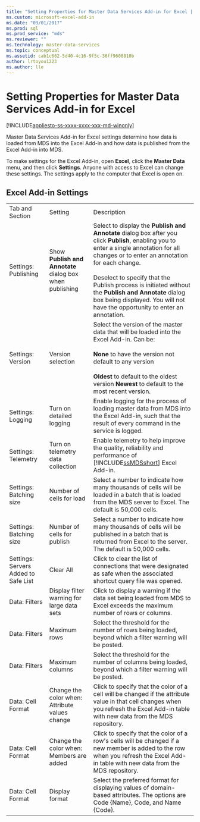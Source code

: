 ```yaml
---
title: "Setting Properties for Master Data Services Add-in for Excel | Microsoft Docs"
ms.custom: microsoft-excel-add-in
ms.date: "03/01/2017"
ms.prod: sql
ms.prod_service: "mds"
ms.reviewer: ""
ms.technology: master-data-services
ms.topic: conceptual
ms.assetid: cab1c662-5d40-4c16-9f5c-36ff9608810b
author: lrtoyou1223
ms.author: lle
---
```

# Setting Properties for Master Data Services Add-in for Excel

[!INCLUDE[appliesto-ss-xxxx-xxxx-xxx-md-winonly](../../includes/appliesto-ss-xxxx-xxxx-xxx-md-winonly.md)]

  Master Data Services Add-in for Excel settings determine how data is loaded from MDS into the Excel Add-in and how data is published from the Excel Add-in into MDS.  
  
 To make settings for the Excel Add-in, open **Excel**, click the **Master Data** menu, and then click **Settings**. Anyone with access to Excel can change these settings. The settings apply to the computer that Excel is open on.  
  
## Excel Add-in Settings  
  
||||  
|-|-|-|  
|Tab and Section|Setting|Description|  
|Settings: Publishing|Show **Publish and Annotate** dialog box when publishing|Select to display the **Publish and Annotate** dialog box after you click **Publish**, enabling you to enter a single annotation for all changes or to enter an annotation for each change.<br /><br /> Deselect to specify that the Publish process is initiated without the **Publish and Annotate** dialog box being displayed. You will not have the opportunity to enter an annotation.|  
|Settings: Version|Version selection|Select the version of the master data that will be loaded into the Excel Add-in. Can be:<br /><br /> **None** to have the version not default to any version<br /><br /> **Oldest** to default to the oldest version **Newest** to default to the most recent version.|  
|Settings: Logging|Turn on detailed logging|Enable logging for the process of loading master data from MDS into the Excel Add-in, such that the  result of every command in the service is logged.|  
|Settings: Telemetry|Turn on telemetry data collection|Enable telemetry to help improve the quality, reliability and performance of [!INCLUDE[ssMDSshort](../../includes/ssmdsshort-md.md)] Excel Add-in.|  
|Settings: Batching size|Number of cells for load|Select a number to indicate how many thousands of cells will be loaded in a batch that is loaded from the MDS server to Excel. The default is 50,000 cells.|  
|Settings: Batching size|Number of cells for publish|Select a number to indicate how many thousands of cells will be published in a batch that is returned from Excel to the server. The default is 50,000 cells.|  
|Settings: Servers Added to Safe List|Clear All|Click to clear the list of connections that were designated as safe when the associated shortcut query file was opened.|  
|Data: Filters|Display filter warning for large data sets|Click to display a warning if the data set being loaded from MDS to Excel exceeds the maximum number of rows or columns.|  
|Data: Filters|Maximum rows|Select the threshold for the number of rows being loaded, beyond which a filter warning will be posted.|  
|Data: Filters|Maximum columns|Select the threshold for the number of columns being loaded, beyond which a filter warning will be posted.|  
|Data: Cell Format|Change the color when: Attribute values change|Click to specify that the color of a cell will be changed if the attribute value in that cell changes when you refresh the Excel Add-in table with new data from the MDS repository.|  
|Data: Cell Format|Change the color when: Members are added|Click to specify that the color of a row's cells will be changed if a new member is added to the row when you refresh the Excel Add-in table with new data from the MDS repository.|  
|Data: Cell Format|Display format|Select the preferred format for displaying values of domain-based attributes. The options are Code {Name}, Code, and Name {Code}.|  
  
  
